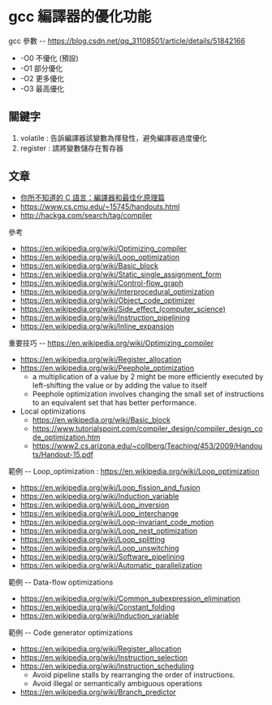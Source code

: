# gcc 編譯器的優化功能

gcc 參數 -- https://blog.csdn.net/qq_31108501/article/details/51842166

* -O0 不優化 (預設)
* -O1 部分優化
* -O2 更多優化
* -O3 最高優化

## 關鍵字

1. volatile : 告訴編譯器該變數為揮發性，避免編譯器過度優化
2. register : 請將變數儲存在暫存器

## 文章
* [你所不知道的 C 語言：編譯器和最佳化原理篇](https://hackmd.io/@sysprog/c-prog/%2Fs%2FHy72937Me)
* https://www.cs.cmu.edu/~15745/handouts.html
* http://hackga.com/search/tag/compiler

參考

* https://en.wikipedia.org/wiki/Optimizing_compiler
* https://en.wikipedia.org/wiki/Loop_optimization
* https://en.wikipedia.org/wiki/Basic_block
* https://en.wikipedia.org/wiki/Static_single_assignment_form
* https://en.wikipedia.org/wiki/Control-flow_graph
* https://en.wikipedia.org/wiki/Interprocedural_optimization
* https://en.wikipedia.org/wiki/Object_code_optimizer
* https://en.wikipedia.org/wiki/Side_effect_(computer_science)
* https://en.wikipedia.org/wiki/Instruction_pipelining
* https://en.wikipedia.org/wiki/Inline_expansion

重要技巧 -- https://en.wikipedia.org/wiki/Optimizing_compiler

* https://en.wikipedia.org/wiki/Register_allocation
* https://en.wikipedia.org/wiki/Peephole_optimization
    * a multiplication of a value by 2 might be more efficiently executed by left-shifting the value or by adding the value to itself
    * Peephole optimization involves changing the small set of instructions to an equivalent set that has better performance. 
* Local optimizations
    * https://en.wikipedia.org/wiki/Basic_block
    * https://www.tutorialspoint.com/compiler_design/compiler_design_code_optimization.htm
    * https://www2.cs.arizona.edu/~collberg/Teaching/453/2009/Handouts/Handout-15.pdf

範例 -- Loop_optimization : https://en.wikipedia.org/wiki/Loop_optimization

* https://en.wikipedia.org/wiki/Loop_fission_and_fusion
* https://en.wikipedia.org/wiki/Induction_variable
* https://en.wikipedia.org/wiki/Loop_inversion
* https://en.wikipedia.org/wiki/Loop_interchange
* https://en.wikipedia.org/wiki/Loop-invariant_code_motion
* https://en.wikipedia.org/wiki/Loop_nest_optimization
* https://en.wikipedia.org/wiki/Loop_splitting
* https://en.wikipedia.org/wiki/Loop_unswitching
* https://en.wikipedia.org/wiki/Software_pipelining
* https://en.wikipedia.org/wiki/Automatic_parallelization

範例 -- Data-flow optimizations
* https://en.wikipedia.org/wiki/Common_subexpression_elimination
* https://en.wikipedia.org/wiki/Constant_folding
* https://en.wikipedia.org/wiki/Induction_variable

範例 -- Code generator optimizations
* https://en.wikipedia.org/wiki/Register_allocation
* https://en.wikipedia.org/wiki/Instruction_selection
* https://en.wikipedia.org/wiki/Instruction_scheduling
    * Avoid pipeline stalls by rearranging the order of instructions.
    * Avoid illegal or semantically ambiguous operations
* https://en.wikipedia.org/wiki/Branch_predictor
